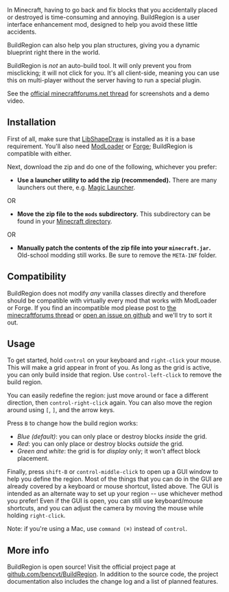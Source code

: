 In Minecraft, having to go back and fix blocks that you accidentally placed or
destroyed is time-consuming and annoying. BuildRegion is a user interface
enhancement mod, designed to help you avoid these little accidents.

BuildRegion can also help you plan structures, giving you a dynamic blueprint
right there in the world.

BuildRegion is *not* an auto-build tool. It will only prevent you from
misclicking; it will not click for you. It's all client-side, meaning you can
use this on multi-player without the server having to run a special plugin.

See the [official minecraftforums.net thread](http://www.minecraftforum.net/topic/1514724-buildregion/)
for screenshots and a demo video.

## Installation

First of all, make sure that
[LibShapeDraw](http://www.minecraftforum.net/topic/1458931-libshapedraw/) is
installed as it is a base requirement. You'll also need
[ModLoader](http://www.minecraftforum.net/topic/75440-modloader/) or
[Forge](http://www.minecraftforge.net/forum/); BuildRegion is compatible with
either.

Next, download the zip and do one of the following, whichever you prefer:

 +  **Use a launcher utility to add the zip (recommended).** There are many
    launchers out there, e.g.
    [Magic Launcher](http://www.minecraftforum.net/topic/939149-magiclauncher/).

OR

 +  **Move the zip file to the `mods` subdirectory.** This subdirectory can
    be found in your
    [Minecraft directory](http://www.minecraftwiki.net/wiki/Minecraft_directory).

OR

 +  **Manually patch the contents of the zip file into your `minecraft.jar`.**
    Old-school modding still works. Be sure to remove the `META-INF` folder.

## Compatibility

BuildRegion does not modify *any* vanilla classes directly and therefore should
be compatible with virtually every mod that works with ModLoader or Forge. If
you find an incompatible mod please post to
[the minecraftforums thread](http://www.minecraftforum.net/topic/1514724-buildregion/)
or [open an issue on github](https://github.com/bencvt/BuildRegion/issues)
and we'll try to sort it out.

## Usage

To get started, hold `control` on your keyboard and `right-click` your mouse.
This will make a grid appear in front of you. As long as the grid is active,
you can only build inside that region. Use `control-left-click` to remove the
build region.

You can easily redefine the region: just move around or face a different
direction, then `control-right-click` again. You can also move the region
around using `[`, `]`, and the arrow keys.

Press `B` to change how the build region works:

 *   *Blue (default)*: you can only place or destroy blocks *inside* the grid.
 *   *Red*: you can only place or destroy blocks *outside* the grid.
 *   *Green and white*: the grid is for *display* only; it won't affect block
     placement.

Finally, press `shift-B` or `control-middle-click` to open up a GUI window to
help you define the region. Most of the things that you can do in the GUI are
already covered by a keyboard or mouse shortcut, listed above. The GUI is
intended as an alternate way to set up your region -- use whichever method you
prefer! Even if the GUI is open, you can still use keyboard/mouse shortcuts, and
you can adjust the camera by moving the mouse while holding `right-click`.

Note: if you're using a Mac, use `command (⌘)` instead of `control`.

## More info

BuildRegion is open source! Visit the official project page at
[github.com/bencvt/BuildRegion](https://github.com/bencvt/BuildRegion).
In addition to the source code, the project documentation also includes the
change log and a list of planned features.
